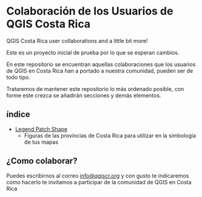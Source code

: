 # Colaboración de los Usuarios de QGIS Costa Rica

QGIS Costa Rica user collaborations and a little bit more!

Este es un proyecto inicial de prueba por lo que se esperan cambios.

En este repositorio se encuentran aquellas colaboraciones que los
usuarios de QGIS en Costa Rica han a portado a nuestra comunidad, pueden
ser de todo tipo.

Trataremos de mantener este repositorio lo más ordenado posible, con 
forme este crezca se añadirán secciones y demás elementos.

## índice

* [Legend Patch Shape](Legend_patch_shapes_Costa_Rica)
  * Figuras de las provincias de Costa Rica para utilizar en la simbología de tus mapas

## ¿Como colaborar?

Puedes escribirnos al correo info@qgiscr.org y con gusto te indicaremos
como hacerlo te invitamos a participar de la comunidad de QGIS en
Costa Rica